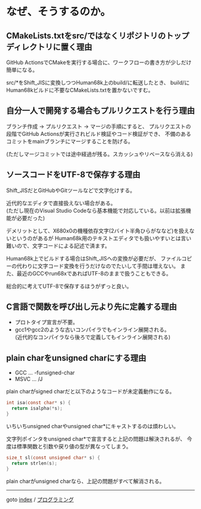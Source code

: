 # なぜ、そうするのか。

## CMakeLists.txtをsrc/ではなくリポジトリのトップディレクトリに置く理由

GitHub ActionsでCMakeを実行する場合に、ワークフローの書き方が少しだけ簡単になる。

src/*をShift_JISに変換しつつHuman68k上のbuild/に転送したとき、
build/にHuman68kビルドに不要なCMakeLists.txtを置かないですむ。


## 自分一人で開発する場合もプルリクエストを行う理由

ブランチ作成 → プルリクエスト → マージの手順にすると、
プルリクエストの段階でGitHub Actionsが実行されビルド検証やコード検証ができ、
不備のあるコミットをmainブランチにマージすることを防げる。

(ただしマージコミットでは途中経過が残る。スカッシュやリベースなら消える)


## ソースコードをUTF-8で保存する理由

Shift_JISだとGitHubやGitツールなどで文字化けする。

近代的なエディタで直接扱えない場合がある。  
(ただし現在のVisual Studio Codeなら基本機能で対応している。以前は拡張機能が必要だった)

デメリットとして、X680x0の機種依存文字(2バイト半角ひらがななど)を扱えないというのがあるが
Human68k用のテキストエディタでも扱いやすいとは言い難いので、文字コードによる記述で済ます。

Human68k上でビルドする場合はShift_JISへの変換が必要だが、
ファイルコピーの代わりに文字コード変換を行うだけなのでたいして手間は増えない。
また、最近のGCCやrun68xであればUTF-8のままで扱うこともできる。

総合的に考えてUTF-8で保存するほうがずっと良い。


## C言語で関数を呼び出し元より先に定義する理由

* プロトタイプ宣言が不要。
* gcc1やgcc2のような古いコンパイラでもインライン展開される。  
  (近代的なコンパイラなら後ろで定義してもインライン展開される)


## plain charをunsigned charにする理由
* GCC ... -funsigned-char
* MSVC ... /J

plain charがsigned charだと以下のようなコードが未定義動作になる。
```c
int isa(const char* s) {
  return isalpha(*s);
}
```
いちいちunsigned charやunsigned char*にキャストするのは煩わしい。

文字列ポインタをunsigned char*で宣言すると上記の問題は解決されるが、
今度は標準関数と引数や戻り値の型が異なってしまう。
```c
size_t sl(const unsigned char* s) {
  return strlen(s);
}
```

plain charがunsigned charなら、上記の問題がすべて解消される。


----
goto [index](../README.md) / [プログラミング](./README.md)
